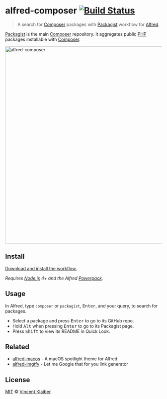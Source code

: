 # alfred-composer [![Build Status](https://img.shields.io/travis/vinkla/alfred-composer/master.svg?style=flat)](https://travis-ci.org/vinkla/alfred-composer)

> A search for [Composer](https://getcomposer.org/) packages with [Packagist](https://packagist.org/) workflow for [Alfred](https://www.alfredapp.com).

[Packagist](https://packagist.org/) is the main [Composer](https://getcomposer.org/) repository. It aggregates public [PHP](https://secure.php.net/) packages installable with [Composer](https://getcomposer.org/).

[<img alt="alfred-composer" src="https://cloud.githubusercontent.com/assets/499192/21470444/f682ec94-ca89-11e6-8541-b8686f2bebd8.png" width="634">](https://getcomposer.org)

## Install

[Download and install the workflow.](https://github.com/vinkla/alfred-composer/releases/download/1.0.0/composer.alfredworkflow)

*Requires [Node.js](https://nodejs.org) 4+ and the Alfred [Powerpack](https://www.alfredapp.com/powerpack/).*

## Usage

In Alfred, type `composer` or `packagist`, <kbd>Enter</kbd>, and your query, to search for packages.

- Select a package and press <kbd>Enter</kbd> to go to its GitHub repo.<br>
- Hold <kbd>Alt</kbd> when pressing <kbd>Enter</kbd> to go to its Packagist page.<br>
- Press <kbd>Shift</kbd> to view its README in Quick Look.

## Related

- [alfred-macos](https://github.com/vinkla/alfred-macos) - A macOS spotlight theme for Alfred
- [alfred-lmgtfy](https://github.com/vinkla/alfred-lmgtfy) - Let me Google that for you link generator

## License

[MIT](LICENSE) © [Vincent Klaiber](https://vinkla.com)
